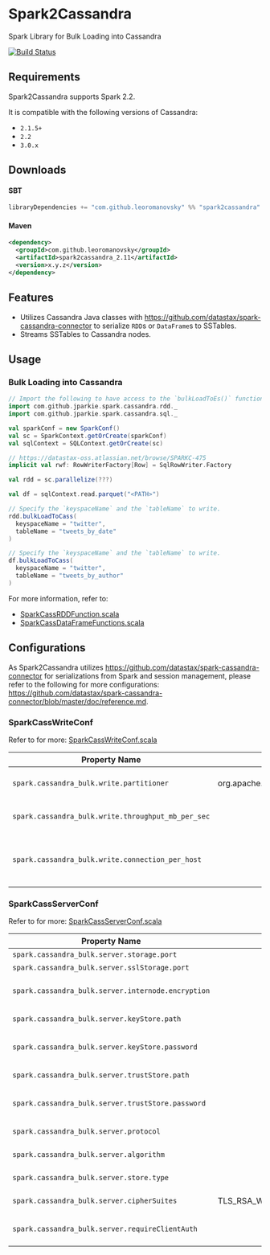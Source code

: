 # Spark2Cassandra

Spark Library for Bulk Loading into Cassandra

[![Build Status](https://travis-ci.org/leoromanovsky/Spark2Cassandra.svg?branch=master)](https://travis-ci.org/leoromanovsky/Spark2Cassandra)

## Requirements

Spark2Cassandra supports Spark 2.2. 

It is compatible with the following versions of Cassandra:

* `2.1.5+`
* `2.2`
* `3.0.x`

## Downloads

#### SBT

```scala
libraryDependencies += "com.github.leoromanovsky" %% "spark2cassandra" % "3.0.0"
```

#### Maven
```xml
<dependency>
  <groupId>com.github.leoromanovsky</groupId>
  <artifactId>spark2cassandra_2.11</artifactId>
  <version>x.y.z</version>
</dependency>
```

## Features

- Utilizes Cassandra Java classes with https://github.com/datastax/spark-cassandra-connector to serialize `RDD`s or `DataFrame`s to SSTables.
- Streams SSTables to Cassandra nodes.

## Usage

### Bulk Loading into Cassandra

```scala
// Import the following to have access to the `bulkLoadToEs()` function for RDDs or DataFrames.
import com.github.jparkie.spark.cassandra.rdd._
import com.github.jparkie.spark.cassandra.sql._

val sparkConf = new SparkConf()
val sc = SparkContext.getOrCreate(sparkConf)
val sqlContext = SQLContext.getOrCreate(sc)

// https://datastax-oss.atlassian.net/browse/SPARKC-475
implicit val rwf: RowWriterFactory[Row] = SqlRowWriter.Factory

val rdd = sc.parallelize(???)

val df = sqlContext.read.parquet("<PATH>")

// Specify the `keyspaceName` and the `tableName` to write.
rdd.bulkLoadToCass(
  keyspaceName = "twitter",
  tableName = "tweets_by_date"
)

// Specify the `keyspaceName` and the `tableName` to write.
df.bulkLoadToCass(
  keyspaceName = "twitter",
  tableName = "tweets_by_author"
)
```

For more information, refer to: 
* [SparkCassRDDFunction.scala](https://github.com/jparkie/Spark2Cassandra/blob/master/src/main/scala/com/github/jparkie/spark/cassandra/rdd/SparkCassRDDFunctions.scala)
* [SparkCassDataFrameFunctions.scala](https://github.com/jparkie/Spark2Cassandra/blob/master/src/main/scala/com/github/jparkie/spark/cassandra/sql/SparkCassDataFrameFunctions.scala)

## Configurations

As Spark2Cassandra utilizes https://github.com/datastax/spark-cassandra-connector for serializations from Spark and session management, please refer to the following for more configurations: https://github.com/datastax/spark-cassandra-connector/blob/master/doc/reference.md.

### SparkCassWriteConf

Refer to for more: [SparkCassWriteConf.scala](https://github.com/jparkie/Spark2Cassandra/blob/master/src/main/scala/com/github/jparkie/spark/cassandra/conf/SparkCassWriteConf.scala)

| Property Name                                       | Default                                     | Description |
| --------------------------------------------------- |:-------------------------------------------:| ------------|
| `spark.cassandra_bulk.write.partitioner`            | org.apache.cassandra.dht.Murmur3Partitioner | The 'partitioner' defined in cassandra.yaml. |
| `spark.cassandra_bulk.write.throughput_mb_per_sec`  | Int.MaxValue                                | The maximum throughput to throttle. |
| `spark.cassandra_bulk.write.connection_per_host`    | 1                                           | The number of connections per host to utilize when streaming SSTables. |

### SparkCassServerConf

Refer to for more: [SparkCassServerConf.scala](https://github.com/jparkie/Spark2Cassandra/blob/master/src/main/scala/com/github/jparkie/spark/cassandra/conf/SparkCassServerConf.scala)

| Property Name                                      | Default                                                   | Description |
| -------------------------------------------------- |:---------------------------------------------------------:| ------------|
| `spark.cassandra_bulk.server.storage.port`         | 7000                                                      | The 'storage_port' defined in cassandra.yaml. |
| `spark.cassandra_bulk.server.sslStorage.port`      | 7001                                                      | The 'ssl_storage_port' defined in cassandra.yaml. |
| `spark.cassandra_bulk.server.internode.encryption` | "none"                                                    | The 'server_encryption_options:internode_encryption' defined in cassandra.yaml. |
| `spark.cassandra_bulk.server.keyStore.path`        | conf/.keystore                                            | The 'server_encryption_options:keystore' defined in cassandra.yaml. |
| `spark.cassandra_bulk.server.keyStore.password`    | cassandra                                                 | The 'server_encryption_options:keystore_password' defined in cassandra.yaml. |
| `spark.cassandra_bulk.server.trustStore.path`      | conf/.truststore                                          | The 'server_encryption_options:truststore' defined in cassandra.yaml. |
| `spark.cassandra_bulk.server.trustStore.password`  | cassandra                                                 | The 'server_encryption_options:truststore_password' defined in cassandra.yaml. |
| `spark.cassandra_bulk.server.protocol`             | TLS                                                       | The 'server_encryption_options:protocol' defined in cassandra.yaml. |
| `spark.cassandra_bulk.server.algorithm`            | SunX509                                                   | The 'server_encryption_options:algorithm' defined in cassandra.yaml. |
| `spark.cassandra_bulk.server.store.type`           | JKS                                                       | The 'server_encryption_options:store_type' defined in cassandra.yaml. |
| `spark.cassandra_bulk.server.cipherSuites`         | TLS_RSA_WITH_AES_128_CBC_SHA,TLS_RSA_WITH_AES_256_CBC_SHA | The 'server_encryption_options:cipher_suites' defined in cassandra.yaml. |
| `spark.cassandra_bulk.server.requireClientAuth`    | false                                                     | The 'server_encryption_options:require_client_auth' defined in cassandra.yaml. |
